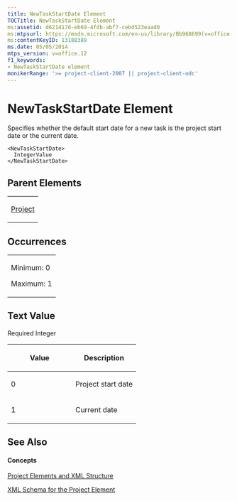 ```yaml
---
title: NewTaskStartDate Element
TOCTitle: NewTaskStartDate Element
ms:assetid: d621417d-eb69-4fdb-abf7-cebd523eaad0
ms:mtpsurl: https://msdn.microsoft.com/en-us/library/Bb968699(v=office.12)
ms:contentKeyID: 13188389
ms.date: 05/05/2014
mtps_version: v=office.12
f1_keywords:
- NewTaskStartDate element
monikerRange: '>= project-client-2007 || project-client-odc'
---
```


# NewTaskStartDate Element




Specifies whether the default start date for a new task is the project start date or the current date.

    <NewTaskStartDate>
      IntegerValue
    </NewTaskStartDate>

## Parent Elements

<table>
<colgroup>
<col style="width: 100%" />
</colgroup>
<tbody>
<tr class="odd">
<td><p><a href="bb968701(v=office.12).md">Project</a></p></td>
</tr>
</tbody>
</table>

## Occurrences

<table>
<colgroup>
<col style="width: 100%" />
</colgroup>
<tbody>
<tr class="odd">
<td><p>Minimum: 0</p>
<p>Maximum: 1</p></td>
</tr>
</tbody>
</table>

## Text Value

Required Integer

<table>
<colgroup>
<col style="width: 50%" />
<col style="width: 50%" />
</colgroup>
<thead>
<tr class="header">
<th><p>Value</p></th>
<th><p>Description</p></th>
</tr>
</thead>
<tbody>
<tr class="odd">
<td><p>0</p></td>
<td><p>Project start date</p></td>
</tr>
<tr class="even">
<td><p>1</p></td>
<td><p>Current date</p></td>
</tr>
</tbody>
</table>

## See Also

#### Concepts

[Project Elements and XML Structure](project-elements-and-xml-structure.md)

[XML Schema for the Project Element](xml-schema-for-the-project-element.md)

